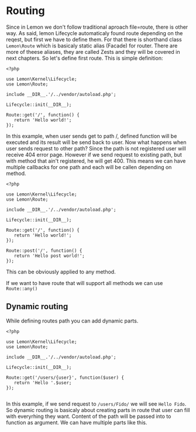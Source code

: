 # Routing

Since in Lemon we don't follow traditional aproach file=route, there is other way. As said, lemon Lifecycle automaticaly found route depending on the reqest, but first we have to define them. For that there is shorthand class `Lemon\Route` which is basicaly static alias (Facade) for router. There are more of theese aliases, they are called Zests and they will be covered in next chapters. So let's define first route. This is simple definition:

```
<?php

use Lemon\Kernel\Lifecycle;
use Lemon\Route;

include __DIR__.'/../vendor/autoload.php';

Lifecycle::init(__DIR__);

Route::get('/', function() {
   return 'Hello world!';
});

```

In this example, when user sends get to path /, defined function will be executed and its result will be send back to user. Now what happens when user sends request to other path? Since the path is not registered user will receive 404 error page. However if we send request to existing path, but with method that ain't registered, he will get 400. This means we can have multiple callbacks for one path and each will be callen depending on method. 

```
<?php

use Lemon\Kernel\Lifecycle;
use Lemon\Route;

include __DIR__.'/../vendor/autoload.php';

Lifecycle::init(__DIR__);

Route::get('/', function() {
   return 'Hello world!';
});

Route::post('/', function() {
   return 'Hello post world!';
});

```

This can be obviously applied to any method.

If we want to have route that will support all methods we can use `Route::any()`

## Dynamic routing

While defining routes path you can add dynamic parts. 

```
<?php

use Lemon\Kernel\Lifecycle;
use Lemon\Route;

include __DIR__.'/../vendor/autoload.php';

Lifecycle::init(__DIR__);

Route::get('/users/{user}', function($user) {
   return 'Hello '.$user;
});


```

In this example, if we send request to `/users/Fido/` we will see `Hello Fido`. So dynamic routing is basicaly about creating parts in route that user can fill with everyrhing they want. Content of the path will be passed into to function as argument. We can have multiple parts like this.
